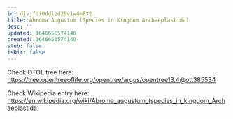 ```yaml
---
id: djvjfdi0ddlzd29v1w4m832
title: Abroma Augustum (Species in Kingdom Archaeplastida)
desc: ''
updated: 1646656574140
created: 1646656574140
stub: false
isDir: false
---
```

Check OTOL tree here: https://tree.opentreeoflife.org/opentree/argus/opentree13.4@ott385534


Check Wikipedia entry here: https://en.wikipedia.org/wiki/Abroma_augustum_(species_in_kingdom_Archaeplastida)
